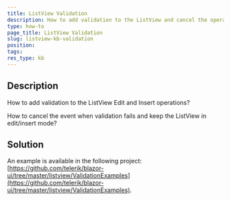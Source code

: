 ```yaml
---
title: ListView Validation
description: How to add validation to the ListView and cancel the operation if it fails.
type: how-to
page_title: ListView Validation
slug: listview-kb-validation
position: 
tags: 
res_type: kb
---
```



## Description

How to add validation to the ListView Edit and Insert operations?

How to cancel the event when validation fails and keep the ListView in edit/insert mode?


## Solution

An example is available in the following project: [https://github.com/telerik/blazor-ui/tree/master/listview/ValidationExamples](https://github.com/telerik/blazor-ui/tree/master/listview/ValidationExamples). 